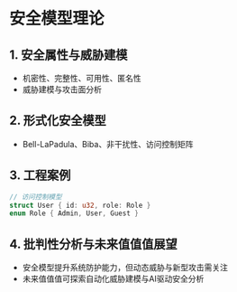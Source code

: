 ﻿# 安全模型理论

## 1. 安全属性与威胁建模

- 机密性、完整性、可用性、匿名性
- 威胁建模与攻击面分析

## 2. 形式化安全模型

- Bell-LaPadula、Biba、非干扰性、访问控制矩阵

## 3. 工程案例

```rust
// 访问控制模型
struct User { id: u32, role: Role }
enum Role { Admin, User, Guest }
```

## 4. 批判性分析与未来值值值展望

- 安全模型提升系统防护能力，但动态威胁与新型攻击需关注
- 未来值值值可探索自动化威胁建模与AI驱动安全分析
